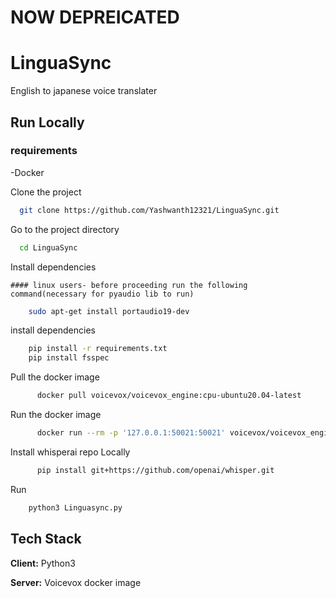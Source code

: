 # NOW DEPREICATED



# LinguaSync

English to japanese voice translater






## Run Locally

### requirements
  -Docker

Clone the project

```bash
  git clone https://github.com/Yashwanth12321/LinguaSync.git
```

Go to the project directory

```bash
  cd LinguaSync
```

Install dependencies

    #### linux users- before proceeding run the following command(necessary for pyaudio lib to run)
```bash
    sudo apt-get install portaudio19-dev
```
install dependencies
```bash
    pip install -r requirements.txt
    pip install fsspec
```

Pull the docker image
```bash
      docker pull voicevox/voicevox_engine:cpu-ubuntu20.04-latest
```
Run the docker image
```bash
      docker run --rm -p '127.0.0.1:50021:50021' voicevox/voicevox_engine:cpu-ubuntu20.04-latest
```

Install whisperai repo Locally
```bash 
      pip install git+https://github.com/openai/whisper.git 
```

Run
```bash
    python3 Linguasync.py
```


## Tech Stack

**Client:** Python3

**Server:** Voicevox docker image


